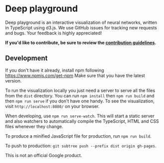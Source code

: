 # Deep playground

Deep playground is an interactive visualization of neural networks, written in TypeScript using d3.js.
We use GitHub issues for tracking new requests and bugs. Your feedback is highly appreciated!

**If you'd like to contribute, be sure to review the [contribution
guidelines](CONTRIBUTING.md).**

## Development

If you don't have it already, install npm following https://www.npmjs.com/get-npm
Make sure that you have the latest version.

To run the visualization locally you just need a server to serve all the files from the `dist` directory. You can run `npm install` then `npm run build` and then `npm run serve` if you don't have one handy. To see the visualization, visit `http://localhost:8080/` on your browser.

When developing, use `npm run serve-watch`. This will start a static server and also watchers to automatically compile the TypeScript, HTML and CSS files
whenever they change.

To produce a minified JavaScript file for production, run `npm run build`.

To push to production: `git subtree push --prefix dist origin gh-pages`.

This is not an official Google product.
